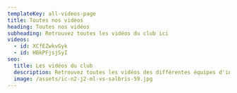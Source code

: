 ```yaml
---
templateKey: all-videos-page
title: Toutes nos vidéos
heading: Toutes nos vidéos
subheading: Retrouvez toutes les vidéos du club ici
videos:
  - id: XCfEZwkvGyk
  - id: HBkPFjsjSyI
seo:
  title: Les vidéos du club
  description: Retrouvez toutes les vidéos des différentes équipes d'interclub du BML.
  image: /assets/ic-n2-j2-ml-vs-salbris-59.jpg
---
```

